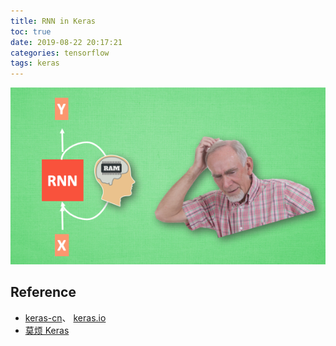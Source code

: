 ```yaml
---
title: RNN in Keras
toc: true
date: 2019-08-22 20:17:21
categories: tensorflow
tags: keras
---
```


<img src="/images/tensorflow/keras-lstm1.png" width="550" alt="LSTM in Keras"/>

<!-- more -->


## Reference

- [keras-cn][1]、 [keras.io][2]
- [莫烦 Keras][4]

[1]: https://keras-cn.readthedocs.io/en/latest/backend/
[2]: https://keras.io/
[4]: https://morvanzhou.github.io/tutorials/machine-learning/keras/
